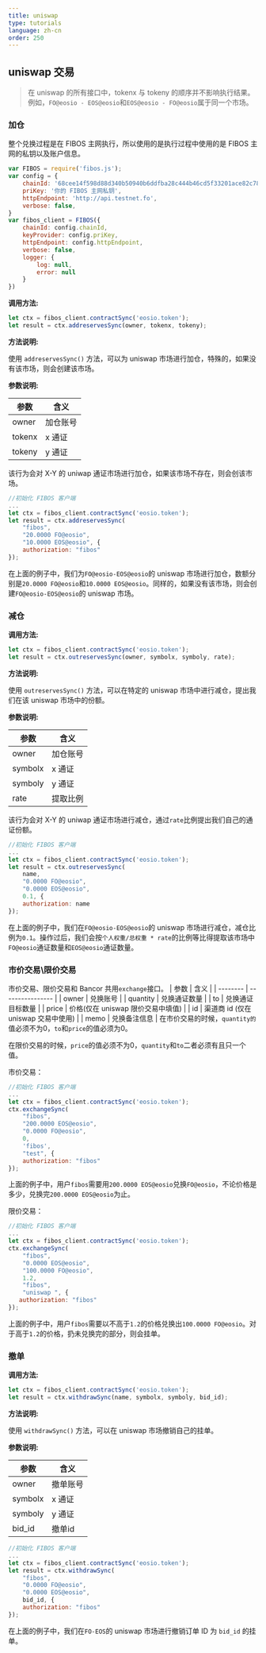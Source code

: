 ```yaml
---
title: uniswap
type: tutorials
language: zh-cn
order: 250
---
```


## uniswap 交易
> 在 uniswap 的所有接口中，tokenx 与 tokeny 的顺序并不影响执行结果。例如，`FO@eosio - EOS@eosio`和`EOS@eosio - FO@eosio`属于同一个市场。
### 加仓

整个兑换过程是在 FIBOS 主网执行，所以使用的是执行过程中使用的是 FIBOS 主网的私钥以及账户信息。

```javascript
var FIBOS = require('fibos.js');
var config = {
    chainId: '68cee14f598d88d340b50940b6ddfba28c444b46cd5f33201ace82c78896793a',
    priKey: '你的 FIBOS 主网私钥',
    httpEndpoint: 'http://api.testnet.fo',
    verbose: false,
}
var fibos_client = FIBOS({
    chainId: config.chainId,
    keyProvider: config.priKey,
    httpEndpoint: config.httpEndpoint,
    verbose: false,
    logger: {
        log: null,
        error: null
    }
})
```

**调用方法:**

```javascript
let ctx = fibos_client.contractSync('eosio.token');
let result = ctx.addreservesSync(owner, tokenx, tokeny);
```

**方法说明:**

使用 `addreservesSync()` 方法，可以为 uniswap 市场进行加仓，特殊的，如果没有该市场，则会创建该市场。

**参数说明:**

| 参数     | 含义             |
| -------- | ---------------- |
| owner    | 加仓账号         |
| tokenx | x 通证     |
| tokeny|  y 通证|

该行为会对 X-Y 的 uniwap 通证市场进行加仓，如果该市场不存在，则会创该市场。
```javascript
//初始化 FIBOS 客户端
...
let ctx = fibos_client.contractSync('eosio.token');
let result = ctx.addreservesSync(
    "fibos", 
    "20.0000 FO@eosio", 
    "10.0000 EOS@eosio", {
    authorization: "fibos"
});
```
在上面的例子中，我们为`FO@eosio-EOS@eosio`的 uniswap 市场进行加仓，数额分别是`20.0000 FO@eosio`和`10.0000 EOS@eosio`。同样的，如果没有该市场，则会创建`FO@eosio-EOS@eosio`的 uniswap 市场。

### 减仓

**调用方法:**

```javascript
let ctx = fibos_client.contractSync('eosio.token');
let result = ctx.outreservesSync(owner, symbolx, symboly, rate);
```

**方法说明:**

使用 `outreservesSync()` 方法，可以在特定的 uniswap 市场中进行减仓，提出我们在该 uniswap 市场中的份额。

**参数说明:**

| 参数     | 含义             |
| -------- | ---------------- |
| owner    | 加仓账号         |
| symbolx | x 通证     |
| symboly|  y 通证|
| rate|  提取比例|

该行为会对 X-Y 的 uniwap 通证市场进行减仓，通过`rate`比例提出我们自己的通证份额。
```javascript
//初始化 FIBOS 客户端
...
let ctx = fibos_client.contractSync('eosio.token');
let result = ctx.outreservesSync(
    name, 
    "0.0000 FO@eosio", 
    "0.0000 EOS@eosio", 
    0.1, { 
    authorization: name
});
```
在上面的例子中，我们在`FO@eosio-EOS@eosio`的 uniswap 市场进行减仓，减仓比例为`0.1`。操作过后，我们会按`个人权重/总权重 * rate`的比例等比得提取该市场中`FO@eosio`通证数量和`EOS@eosio`通证数量。

### 市价交易\限价交易

市价交易、限价交易和 Bancor 共用`exchange`接口。
| 参数     | 含义             |
| -------- | ---------------- |
| owner    | 兑换账号         |
| quantity | 兑换通证数量     |
| to | 兑换通证目标数量 |
| price | 价格(仅在 uniswap 限价交易中填值) |
| id | 渠道商 id (仅在 uniswap 交易中使用) |
| memo | 兑换备注信息 |
在市价交易的时候，`quantity的`值必须不为0，`to`和`price`的值必须为0。

在限价交易的时候，`price`的值必须不为0，`quantity`和`to`二者必须有且只一个值。

市价交易：
```javascript
//初始化 FIBOS 客户端
...
let ctx = fibos_client.contractSync('eosio.token');
ctx.exchangeSync(
    "fibos", 
    "200.0000 EOS@eosio", 
    "0.0000 FO@eosio", 
    0,
    'fibos',
    "test", {
    authorization: "fibos"
});
```
上面的例子中，用户`fibos`需要用`200.0000 EOS@eosio`兑换`FO@eosio`，不论价格是多少，兑换完`200.0000 EOS@eosio`为止。

限价交易：
```javascript
//初始化 FIBOS 客户端
...
let ctx = fibos_client.contractSync('eosio.token');
ctx.exchangeSync(
    "fibos", 
    "0.0000 EOS@eosio", 
    "100.0000 FO@eosio", 
    1.2, 
    "fibos", 
    "uniswap ", {
   authorization: "fibos"
});
```
上面的例子中，用户`fibos`需要以不高于`1.2`的价格兑换出`100.0000 FO@eosio`。对于高于`1.2`的价格，扔未兑换完的部分，则会挂单。

### 撤单
**调用方法:**

```javascript
let ctx = fibos_client.contractSync('eosio.token');
let result = ctx.withdrawSync(name, symbolx, symboly, bid_id);
```

**方法说明:**

使用 `withdrawSync()` 方法，可以在 uniswap 市场撤销自己的挂单。

**参数说明:**

| 参数     | 含义             |
| -------- | ---------------- |
| owner    | 撤单账号         |
| symbolx | x 通证     |
| symboly|  y 通证|
| bid_id|  撤单id|

```javascript
//初始化 FIBOS 客户端
...
let ctx = fibos_client.contractSync('eosio.token');
let result = ctx.withdrawSync(
    "fibos",
    "0.0000 FO@eosio", 
    "0.0000 EOS@eosio", 
    bid_id, {
	authorization: "fibos"
});
```
在上面的例子中，我们在`FO-EOS`的 uniswap 市场进行撤销订单 ID 为 `bid_id` 的挂单。
